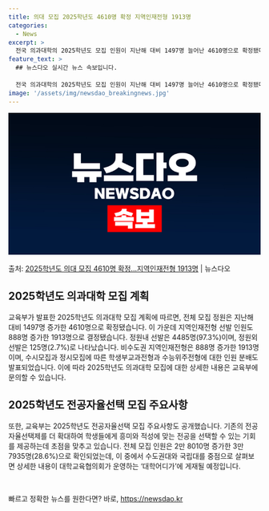 ```yaml
---
title: 의대 모집 2025학년도 4610명 확정 지역인재전형 1913명
categories:
  - News
excerpt: >
  전국 의과대학의 2025학년도 모집 인원이 지난해 대비 1497명 늘어난 4610명으로 확정됐다. 의학전문대…
feature_text: >
  ## 뉴스다오 실시간 뉴스 속보입니다.

  전국 의과대학의 2025학년도 모집 인원이 지난해 대비 1497명 늘어난 4610명으로 확정됐다. 의학전문대…
image: '/assets/img/newsdao_breakingnews.jpg'
---
```


![뉴스다오 속보](/assets/img/newsdao_breakingnews.jpg)

<p>출처: <a href="https://newsdao.kr/3966" rel="dofollow">2025학년도 의대 모집 4610명 확정...지역인재전형 1913명</a> | 뉴스다오</p>

<h2 data-ke-size="size26">2025학년도 의과대학 모집 계획</h2>
교육부가 발표한 2025학년도 의과대학 모집 계획에 따르면, 전체 모집 정원은 지난해 대비 1497명 증가한 4610명으로 확정됐습니다. 이 가운데 지역인재전형 선발 인원도 888명 증가한 1913명으로 결정됐습니다. 정원내 선발은 4485명(97.3%)이며, 정원외 선발은 125명(2.7%)로 나타났습니다. 비수도권 지역인재전형은 888명 증가한 1913명이며, 수시모집과 정시모집에 따른 학생부교과전형과 수능위주전형에 대한 인원 분배도 발표되었습니다. 이에 따라 2025학년도 의과대학 모집에 대한 상세한 내용은 교육부에 문의할 수 있습니다.

<h2 data-ke-size="size26">2025학년도 전공자율선택 모집 주요사항</h2>
또한, 교육부는 2025학년도 전공자율선택 모집 주요사항도 공개했습니다. 기존의 전공자율선택제를 더 확대하여 학생들에게 흥미와 적성에 맞는 전공을 선택할 수 있는 기회를 제공하는데 초점을 맞추고 있습니다. 전체 모집 인원은 2만 8010명 증가한 3만 7935명(28.6%)으로 확인되었는데, 이 중에서 수도권대와 국립대를 중점으로 살펴보면 상세한 내용이 대학교육협의회가 운영하는 ‘대학어디가’에 게재될 예정입니다.

<p data-ke-size="size16">&nbsp;</p> 

빠르고 정확한 뉴스를 원한다면? 바로, <a href="https://newsdao.kr" rel="dofollow">https://newsdao.kr</a>


